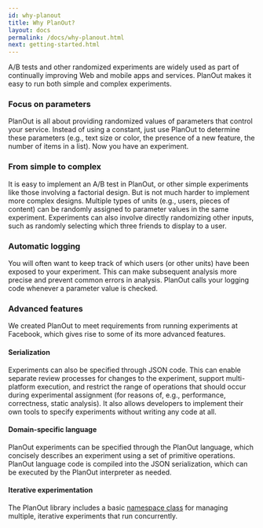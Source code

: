 ```yaml
---
id: why-planout
title: Why PlanOut?
layout: docs
permalink: /docs/why-planout.html
next: getting-started.html
---
```


A/B tests and other randomized experiments are widely used as part of continually improving Web and mobile apps and services. PlanOut makes it easy to run both simple and complex experiments.

### Focus on parameters

PlanOut is all about providing randomized values of parameters that control your service. Instead of using a constant, just use PlanOut to determine these parameters (e.g., text size or color, the presence of a new feature, the number of items in a list). Now you have an experiment.

### From simple to complex

It is easy to implement an A/B test in PlanOut, or other simple experiments like those involving a factorial design. But is not much harder to implement more complex designs. Multiple types of units (e.g., users, pieces of content) can be randomly assigned to parameter values in the same experiment. Experiments can also involve directly randomizing other inputs, such as randomly selecting which three friends to display to a user.

### Automatic logging
You will often want to keep track of which users (or other units) have been exposed to your experiment. This can make subsequent analysis more precise and prevent common errors in analysis. PlanOut calls your logging code whenever a parameter value is checked.


### Advanced features

We created PlanOut to meet requirements from running experiments at Facebook, which gives rise to some of its more advanced features.

#### Serialization
Experiments can also be specified through JSON code. This can enable separate review processes for changes to the experiment, support multi-platform execution, and restrict the range of operations that should occur during experimental assignment (for reasons of, e.g., performance, correctness, static analysis). It also allows developers to implement their own tools to specify experiments without writing any code at all.

#### Domain-specific language
PlanOut experiments can be specified through the PlanOut language, which concisely describes an experiment using a set of primitive operations.  PlanOut language code is compiled into the JSON serialization, which can be executed by the PlanOut interpreter as needed.

#### Iterative experimentation
The PlanOut library includes a basic [namespace class](namespaces.html) for managing multiple, iterative experiments that run concurrently.
